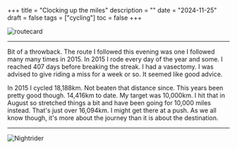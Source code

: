 +++
title = "Clocking up the miles"
description = ""
date = "2024-11-25"
draft = false
tags = ["cycling"]
toc = false
+++

![routecard](https://i.ibb.co/fF6WVFZ/Throwback.png)

---

Bit of a throwback. The route I followed this evening was one I followed many many times in 2015. In 2015 I rode every day of the year and some. I reached 407 days before breaking the streak. I had a vasectomy. I was advised to give riding a miss for a week or so. It seemed like good advice. 

In 2015 I cycled 18,188km. Not beaten that distance since. This years been pretty good though. 14,416km to date. My target was 10,000km. I hit that in August so stretched things a bit and have been going for 10,000 miles instead. That's just over 16,094km. I might get there at a push. As we all know though, it's more about the journey than it is about the destination. 

---

![Nightrider](https://i.ibb.co/Jrj4sPX/Night-Rider.jpg)
